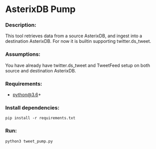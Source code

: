 # AsterixDB Pump

### Description:
This tool retrieves data from a source AsterixDB, and ingest into a destination AsterixDB.
For now it is builtin supporting twitter.ds_tweet. 

### Assumptions:
You have already have twitter.ds_tweet and TweetFeed setup on both source and destination AsterixDB.

### Requirements:
 - python@3.6+

### Install dependencies:
`pip install -r requirements.txt`

### Run:
`python3 tweet_pump.py`
